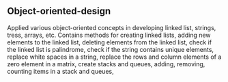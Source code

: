 ## Object-oriented-design

Applied various object-oriented concepts in developing linked list, strings, tress, arrays, etc. Contains methods for creating linked lists, adding new elements to the linked list, deleting elements from the linked list, check if the linked list is palindrome, check if the string contains unique elements, replace white spaces in a string, replace the rows and column elements of a zero element in a matrix, create stacks and queues, adding, removing, counting items in a stack and queues, 

